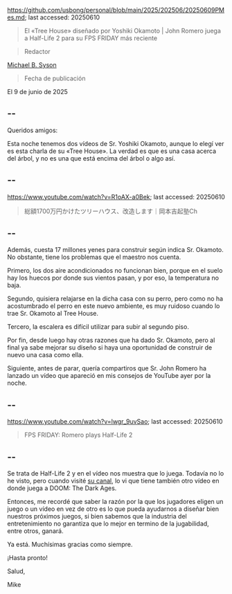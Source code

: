https://github.com/usbong/personal/blob/main/2025/202506/20250609PMes.md; last accessed: 20250610

> El «Tree House» diseñado por Yoshiki Okamoto | John Romero juega a Half-Life 2 para su FPS FRIDAY más reciente

> Redactor

[Michael B. Syson](https://www.linkedin.com/in/michaelsyson/)

> Fecha de publicación

El 9 de junio de 2025

## --

Queridos amigos:

Esta noche tenemos dos vídeos de Sr. Yoshiki Okamoto, aunque lo elegí ver es esta charla de su «Tree House». La verdad es que es una casa acerca del árbol, y no es una que está encima del árbol o algo así.

## --

https://www.youtube.com/watch?v=R1oAX-a0Bek; last accessed: 20250610

> 総額1700万円かけたツリーハウス、改造します｜岡本吉起塾Ch

## --

Además, cuesta 17 millones yenes para construir según indica Sr. Okamoto. No obstante, tiene los problemas que el maestro nos cuenta.

Primero, los dos aire acondicionados no funcionan bien, porque en el suelo hay los huecos por donde sus vientos pasan, y por eso, la temperatura no baja.

Segundo, quisiera relajarse en la dicha casa con su perro, pero como no ha acostumbrado el perro en este nuevo ambiente, es muy ruidoso cuando lo trae Sr. Okamoto al Tree House.

Tercero, la escalera es difícil utilizar para subir al segundo piso. 

Por fin, desde luego hay otras razones que ha dado Sr. Okamoto, pero al final ya sabe mejorar su diseño si haya una oportunidad de construir de nuevo una casa como ella.

Siguiente, antes de parar, quería compartiros que Sr. John Romero ha lanzado un vídeo que apareció en mis consejos de YouTube ayer por la noche. 

## --

https://www.youtube.com/watch?v=lwgr_9uvSao; last accessed: 20250610

> FPS FRIDAY: Romero plays Half-Life 2 

## --

Se trata de Half-Life 2 y en el vídeo nos muestra que lo juega. Todavía no lo he visto, pero cuando visité [su canal](https://www.youtube.com/@Romero666), lo vi que tiene también otro vídeo en donde juega a DOOM: The Dark Ages.

Entonces, me recordé que saber la razón por la que los jugadores eligen un juego o un vídeo en vez de otro es lo que pueda ayudarnos a diseñar bien nuestros próximos juegos, si bien sabemos que la industria del entretenimiento no garantiza que lo mejor en termino de la jugabilidad, entre otros, ganará.

Ya está. Muchísimas gracias como siempre.

¡Hasta pronto!

Salud,

Mike
